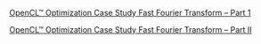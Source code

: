 [OpenCL™ Optimization Case Study Fast Fourier Transform – Part 1](https://web.archive.org/web/20160322021752/http://developer.amd.com/resources/documentation-articles/articles-whitepapers/opencl-optimization-case-study-fast-fourier-transform-part-1/)  

[OpenCL™ Optimization Case Study Fast Fourier Transform – Part II](https://web.archive.org/web/20160321115311/https://developer.amd.com/resources/documentation-articles/articles-whitepapers/opencl-optimization-case-study-fast-fourier-transform-part-ii/)  

